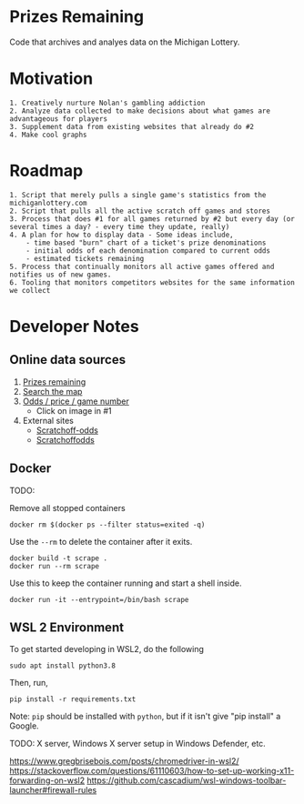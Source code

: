 # Prizes Remaining

Code that archives and analyes data on the Michigan Lottery.

# Motivation

    1. Creatively nurture Nolan's gambling addiction
    2. Analyze data collected to make decisions about what games are advantageous for players
    3. Supplement data from existing websites that already do #2
    4. Make cool graphs

# Roadmap

    1. Script that merely pulls a single game's statistics from the michiganlottery.com
    2. Script that pulls all the active scratch off games and stores
    3. Process that does #1 for all games returned by #2 but every day (or several times a day? - every time they update, really)
    4. A plan for how to display data - Some ideas include,
        - time based "burn" chart of a ticket's prize denominations
        - initial odds of each denomination compared to current odds
        - estimated tickets remaining
    5. Process that continually monitors all active games offered and notifies us of new games.
    6. Tooling that monitors competitors websites for the same information we collect 

# Developer Notes

## Online data sources

1. [Prizes remaining](https://www.michiganlottery.com/resources/instant-games-prizes-remaining)
2. [Search the map](https://www.michiganlottery.com/resources/find-a-retailer/453-instore-instant-tinsel-town)
3. [Odds / price / game number](https://www.michiganlottery.com/games/453-instore-instant-tinsel-town)
    - Click on image in #1
4. External sites
    - [Scratchoff-odds](https://scratchoff-odds.com/)
    - [Scratchoffodds](https://www.scratchoffodds.com/)

## Docker

TODO:

Remove all stopped containers

```
docker rm $(docker ps --filter status=exited -q)
```

Use the `--rm` to delete the container after it exits.

```
docker build -t scrape .
docker run --rm scrape
```

Use this to keep the container running and start a shell inside.
```
docker run -it --entrypoint=/bin/bash scrape
```

## WSL 2 Environment

To get started developing in WSL2, do the following

`sudo apt install python3.8`

Then, run,

`pip install -r requirements.txt`

Note: `pip` should be installed with `python`, but if it isn't give "pip install" a Google.

TODO: X server, Windows X server setup in Windows Defender, etc.

https://www.gregbrisebois.com/posts/chromedriver-in-wsl2/
https://stackoverflow.com/questions/61110603/how-to-set-up-working-x11-forwarding-on-wsl2
https://github.com/cascadium/wsl-windows-toolbar-launcher#firewall-rules